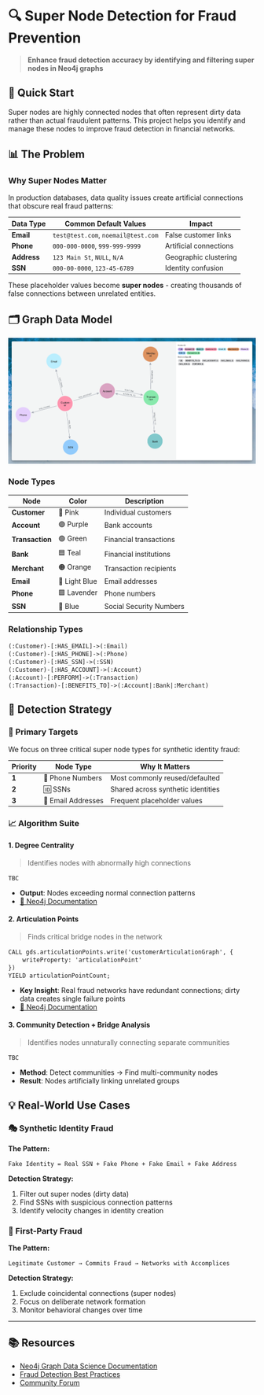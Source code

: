 # 🔍 Super Node Detection for Fraud Prevention

> **Enhance fraud detection accuracy by identifying and filtering super nodes in Neo4j graphs**

## 🎯 Quick Start

Super nodes are highly connected nodes that often represent dirty data rather than actual fraudulent patterns. This project helps you identify and manage these nodes to improve fraud detection in financial networks.

## 📊 The Problem

### Why Super Nodes Matter

In production databases, data quality issues create artificial connections that obscure real fraud patterns:

| Data Type | Common Default Values | Impact |
|-----------|----------------------|--------|
| **Email** | `test@test.com`, `noemail@test.com` | False customer links |
| **Phone** | `000-000-0000`, `999-999-9999` | Artificial connections |
| **Address** | `123 Main St`, `NULL`, `N/A` | Geographic clustering |
| **SSN** | `000-00-0000`, `123-45-6789` | Identity confusion |

These placeholder values become **super nodes** - creating thousands of false connections between unrelated entities.

## 🗂️ Graph Data Model

![Graph Schema](schema.png)

### Node Types

| Node | Color | Description |
|------|-------|-------------|
| **Customer** | 🔴 Pink | Individual customers |
| **Account** | 🟣 Purple | Bank accounts |
| **Transaction** | 🟢 Green | Financial transactions |
| **Bank** | 🟦 Teal | Financial institutions |
| **Merchant** | 🟠 Orange | Transaction recipients |
| **Email** | 🔵 Light Blue | Email addresses |
| **Phone** | 🟪 Lavender | Phone numbers |
| **SSN** | 🔷 Blue | Social Security Numbers |

### Relationship Types

```cypher
(:Customer)-[:HAS_EMAIL]->(:Email)
(:Customer)-[:HAS_PHONE]->(:Phone)
(:Customer)-[:HAS_SSN]->(:SSN)
(:Customer)-[:HAS_ACCOUNT]->(:Account)
(:Account)-[:PERFORM]->(:Transaction)
(:Transaction)-[:BENEFITS_TO]->(:Account|:Bank|:Merchant)
```

## 🔬 Detection Strategy

### 🎯 Primary Targets

We focus on three critical super node types for synthetic identity fraud:

| Priority | Node Type | Why It Matters |
|----------|-----------|----------------|
| **1** | 📱 Phone Numbers | Most commonly reused/defaulted |
| **2** | 🆔 SSNs | Shared across synthetic identities |
| **3** | 📧 Email Addresses | Frequent placeholder values |

### 📈 Algorithm Suite

#### 1. **Degree Centrality** 
> Identifies nodes with abnormally high connections

```cypher
TBC
```

- **Output**: Nodes exceeding normal connection patterns
- [📖 Neo4j Documentation](https://neo4j.com/docs/graph-data-science/current/algorithms/degree-centrality/)

#### 2. **Articulation Points**
> Finds critical bridge nodes in the network

```cypher
CALL gds.articulationPoints.write('customerArticulationGraph', { 
    writeProperty: 'articulationPoint'
})
YIELD articulationPointCount;
```

- **Key Insight**: Real fraud networks have redundant connections; dirty data creates single failure points
- [📖 Neo4j Documentation](https://neo4j.com/docs/graph-data-science/current/algorithms/articulation-points/)

#### 3. **Community Detection + Bridge Analysis**
> Identifies nodes unnaturally connecting separate communities

```cypher
TBC
```

- **Method**: Detect communities → Find multi-community nodes
- **Result**: Nodes artificially linking unrelated groups

## 💡 Real-World Use Cases

### 🎭 Synthetic Identity Fraud

**The Pattern:**
```
Fake Identity = Real SSN + Fake Phone + Fake Email + Fake Address
```

**Detection Strategy:**
1. Filter out super nodes (dirty data)
2. Find SSNs with suspicious connection patterns
3. Identify velocity changes in identity creation

### 🏦 First-Party Fraud

**The Pattern:**
```
Legitimate Customer → Commits Fraud → Networks with Accomplices
```

**Detection Strategy:**
1. Exclude coincidental connections (super nodes)
2. Focus on deliberate network formation
3. Monitor behavioral changes over time

---

## 📚 Resources

- [Neo4j Graph Data Science Documentation](https://neo4j.com/docs/graph-data-science/)
- [Fraud Detection Best Practices](https://neo4j.com/use-cases/fraud-detection/)
- [Community Forum](https://community.neo4j.com/)